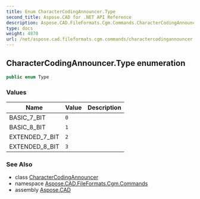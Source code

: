 ```yaml
---
title: Enum CharacterCodingAnnouncer.Type
second_title: Aspose.CAD for .NET API Reference
description: Aspose.CAD.FileFormats.Cgm.Commands.CharacterCodingAnnouncerType enum. 
type: docs
weight: 4870
url: /net/aspose.cad.fileformats.cgm.commands/charactercodingannouncer.type/
---
```

## CharacterCodingAnnouncer.Type enumeration

```csharp
public enum Type
```

### Values

| Name | Value | Description |
| --- | --- | --- |
| BASIC_7_BIT | `0` |  |
| BASIC_8_BIT | `1` |  |
| EXTENDED_7_BIT | `2` |  |
| EXTENDED_8_BIT | `3` |  |

### See Also

* class [CharacterCodingAnnouncer](../charactercodingannouncer/)
* namespace [Aspose.CAD.FileFormats.Cgm.Commands](../../aspose.cad.fileformats.cgm.commands/)
* assembly [Aspose.CAD](../../)


